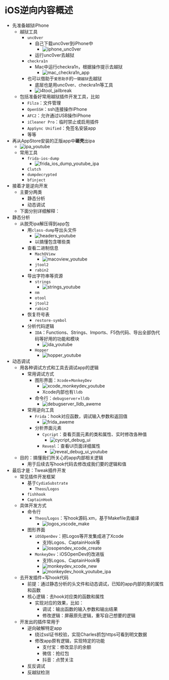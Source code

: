 # iOS逆向内容概述

* 先准备越狱iPhone
  * 越狱工具
    * `unc0ver`
      * 自己下载unc0ver到iPhone中
        * ![iphone_unc0ver](../../assets/img/iphone_unc0ver.jpg)
      * 运行unc0ver去越狱
    * `checkra1n`
      * Mac中运行checkra1n，根据操作提示去越狱
        * ![mac_checkra1n_app](../../assets/img/mac_checkra1n_app.jpg)
    * 也可以借助于`爱思助手`的`一键越狱`去越狱
      * 底层也是用unc0ver、checkra1n等工具
      * ![i4tool_jailbreak](../../assets/img/i4tool_jailbreak.jpg)
  * 包括准备好常用越狱插件开发工具，比如
    * `Filza`：文件管理
    * `OpenSSH`：ssh连接操作iPhone
    * `AFC2`：允许通过USB操作iPhone
    * `iCleaner Pro`：临时禁止或启用插件
    * `AppSync Unified`：免签名安装app
    * 等等
* 再从AppStore安装的正版app中**砸壳**出ipa
  * ![ipa_youtube](../../assets/img/ipa_youtube.jpg)
  * 常用工具
    * `frida-ios-dump`
      * ![frida_ios_dump_youtube_ipa](../../assets/img/frida_ios_dump_youtube_ipa.png)
    * `Clutch`
    * `dumpdecrypted`
    * `bfinject`
* 接着才是逆向开发
  * 主要分两类
    * 静态分析
    * 动态调试
  * 下面分别详细解释：
* 静态分析
  * 从脱壳ipa解压得到app包
    * 用`class-dump`导出头文件
      * ![headers_youtube](../../assets/img/headers_youtube.jpg)
      * 以搞懂包含哪些类
    * 查看二进制信息
      * `MachOView`
        * ![macoview_youtube](../../assets/img/macoview_youtube.jpg)
      * `jtool2`
      * `rabin2`
    * 导出字符串等资源
      * `strings`
        * ![strings_youtube](../../assets/img/strings_youtube.jpg)
      * `nm`
      * `otool`
      * `jtool2`
      * `rabin2`
    * 恢复符号表
      * `restore-symbol`
    * 分析代码逻辑
      * `IDA`：Functions、Strings、Imports、F5伪代码、导出全部伪代码等好用的功能和模块
        * ![ida_youtube](../../assets/img/ida_youtube.jpg)
      * `Hopper`
        * ![hopper_youtube](../../assets/img/hopper_youtube.jpg)
* 动态调试
  * 用各种调试方式和工具去调试app的逻辑
    * 常用调试方式
      * 图形界面：`Xcode`+`MonkeyDev`
        * ![xcode_monkeydev_youtube](../../assets/img/xcode_monkeydev_youtube.jpg)
        * Xcode内部也有`lldb`
      * 命令行：`debugserver`+`lldb`
        * ![debugserver_lldb_aweme](../../assets/img/debugserver_lldb_aweme.jpg)
    * 常用逆向工具
      * `Frida`：hook对应函数，调试输入参数和返回值
        * ![frida_aweme](../../assets/img/frida_aweme.jpg)
      * 分析界面元素
        * `Cycript`：查看页面元素的类和属性、实时修改各种值
          * ![cycript_debug_ui](../../assets/img/cycript_debug_ui.png)
        * `Reveal`：查看UI页面详细属性
          * ![reveal_debug_ui_youtube](../../assets/img/reveal_debug_ui_youtube.png)
  * 目的：搞懂我们所关心的app内部相关逻辑
    * 用于后续去写hook代码去修改成我们要的逻辑和值
* 最后才是：Tweak插件开发
  * 常见插件开发框架
    * 基于`CydiaSubstrate`
      * `Theos`/`Logos`
    * `fishhook`
    * `CaptainHook`
  * 具体开发方式
    * 命令行
      * `Theos`/`Logos`：写hook源码.xm，基于Makefile去编译
        * ![logos_vscode_make](../../assets/img/logos_vscode_make.png)
    * 图形界面
      * `iOSOpenDev`：把Logos等开发集成进了Xcode
        * 支持Logos、CaptainHook等
        * ![iosopendev_xcode_create](../../assets/img/iosopendev_xcode_create.png)
      * `MonkeyDev`：iOSOpenDev的改进版
        * 支持Logos、CaptainHook等
        * ![monkeydev_xcode_new](../../assets/img/monkeydev_xcode_new.png)
        * ![monkeydev_hook_youtube_ipa](../../assets/img/monkeydev_hook_youtube_ipa.png)
  * 去开发插件=写hook代码
    * 前提：通过静态分析的头文件和动态调试，已知的app内部的类的属性和函数
    * 核心逻辑：去hook对应类的函数和属性
      * 实现对应的效果，比如：
        * 调试：输出函数的输入参数和输出结果
        * 修改逻辑：屏蔽原先逻辑，重写自己想要的逻辑
  * 开发出的插件常用于
    * 逆向破解特定app
      * 绕过ssl证书校验，实现Charles抓包https可看到明文数据
      * 修改app原有逻辑，实现特定的功能
        * 支付宝：修改显示的余额
        * 微信：抢红包
        * 抖音：点赞关注
    * 反反调试
    * 反越狱检测
